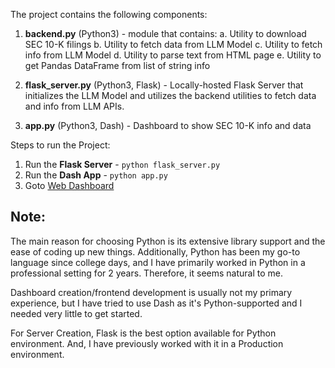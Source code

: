 The project contains the following components:

1. **backend.py** (Python3) - module that contains:
   a. Utility to download SEC 10-K filings
   b. Utility to fetch data from LLM Model
   c. Utility to fetch info from LLM Model
   d. Utility to parse text from HTML page
   e. Utility to get Pandas DataFrame from list of string info

2. **flask_server.py** (Python3, Flask)  - Locally-hosted Flask Server that initializes the LLM Model and utilizes the backend utilities to fetch data and info from LLM APIs.

3. **app.py** (Python3, Dash) - Dashboard to show SEC 10-K info and data

Steps to run the Project:
1. Run the **Flask Server** - `python flask_server.py`
2. Run the **Dash  App** - `python app.py`
3. Goto [Web Dashboard](http://127.0.0.1:8050/)

## **Note**:
The main reason for choosing Python is its extensive library support and the ease of coding up new things. Additionally, Python has been my go-to language since college days, and I have primarily worked in Python in a professional setting for 2 years. Therefore, it seems natural to me.

Dashboard creation/frontend development is usually not my primary experience, but I have tried to use Dash as it's Python-supported and I needed very little to get started.

For Server Creation, Flask is the best option available for Python environment. And, I have previously worked with it in a Production environment.


